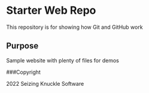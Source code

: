 # Starter Web Repo

This repository is for showing how Git and GitHub work

## Purpose

Sample website with plenty of files for demos

###Copyright

2022 Seizing Knuckle Software